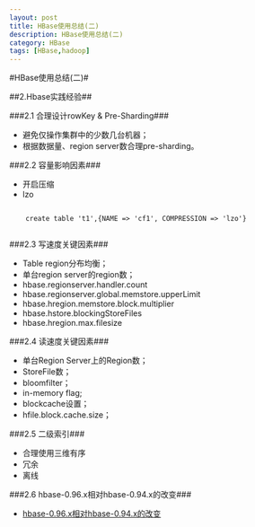```yaml
---
layout: post
title: HBase使用总结(二)
description: HBase使用总结(二)
category: HBase
tags: [HBase,hadoop]
---
```

#HBase使用总结(二)#

##2.Hbase实践经验##

###2.1 合理设计rowKey & Pre-Sharding###

* 避免仅操作集群中的少数几台机器；
* 根据数据量、region server数合理pre-sharding。

###2.2 容量影响因素###

* 开启压缩
* lzo

```
	
	create table 't1',{NAME => 'cf1', COMPRESSION => 'lzo'}
	
```

###2.3 写速度关键因素###

* Table region分布均衡；
* 单台region server的region数；
* hbase.regionserver.handler.count
* hbase.regionserver.global.memstore.upperLimit
* hbase.hregion.memstore.block.multiplier
* hbase.hstore.blockingStoreFiles
* hbase.hregion.max.filesize

###2.4 读速度关键因素###

* 单台Region Server上的Region数；
* StoreFile数；
* bloomfilter；
* in-memory flag;
* blockcache设置；
* hfile.block.cache.size；

###2.5 二级索引###

* 合理使用三维有序
* 冗余
* 离线

###2.6 hbase-0.96.x相对hbase-0.94.x的改变###

* [hbase-0.96.x相对hbase-0.94.x的改变](http://www.cnblogs.com/csxf/p/3689252.html)